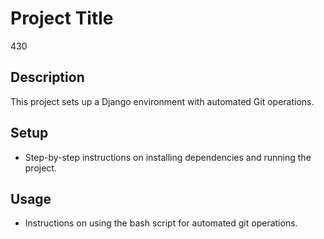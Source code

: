 # Project Title
430 

## Description
This project sets up a Django environment with automated Git operations.

## Setup
- Step-by-step instructions on installing dependencies and running the project.

## Usage
- Instructions on using the bash script for automated git operations.
